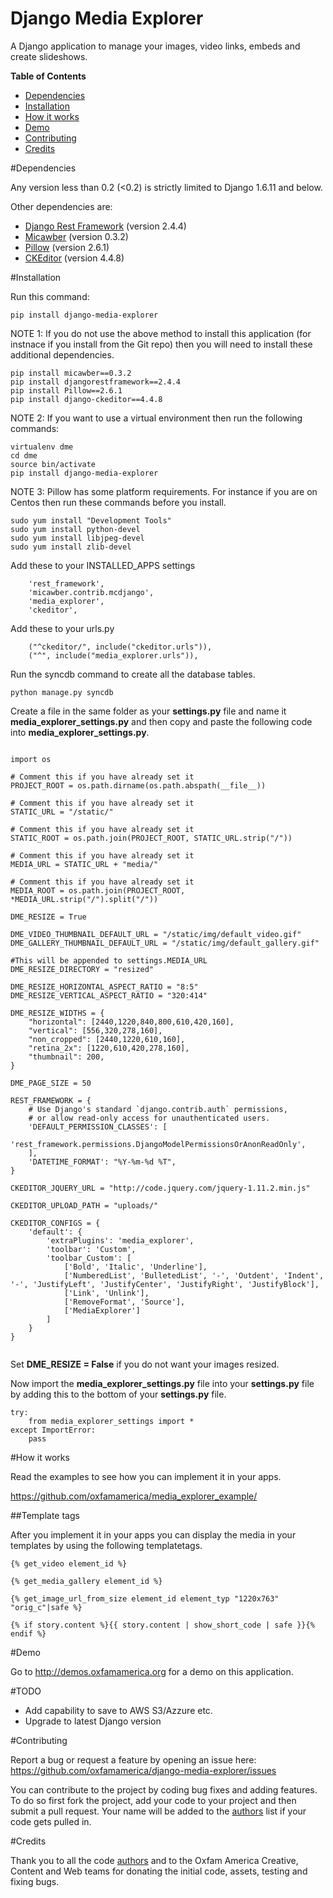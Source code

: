 # Django Media Explorer

A Django application to manage your images, video links, embeds and create slideshows.

**Table of Contents**

- [Dependencies](#dependencies)
- [Installation](#installation)
- [How it works](#how-it-works)
- [Demo](#demo)
- [Contributing](#contributing)
- [Credits](#credits)
    
#Dependencies

Any version less than 0.2 (<0.2) is strictly limited to Django 1.6.11 and below.

Other dependencies are:
- [Django Rest Framework](http://www.django-rest-framework.org/) (version 2.4.4)
- [Micawber](https://github.com/coleifer/micawber) (version 0.3.2)
- [Pillow](https://github.com/python-pillow/Pillow) (version 2.6.1)
- [CKEditor](https://github.com/ckeditor) (version 4.4.8)

#Installation

Run this command:

```
pip install django-media-explorer
```

NOTE 1: If you do not use the above method to install this application (for instnace if you install from the Git repo) then you will need to install these additional dependencies.

```
pip install micawber==0.3.2
pip install djangorestframework==2.4.4
pip install Pillow==2.6.1
pip install django-ckeditor==4.4.8
```

NOTE 2: If you want to use a virtual environment then run the following commands:

```
virtualenv dme
cd dme
source bin/activate
pip install django-media-explorer
```

NOTE 3: Pillow has some platform requirements. For instance if you are on Centos then run these commands before you install.

```
sudo yum install "Development Tools"
sudo yum install python-devel
sudo yum install libjpeg-devel
sudo yum install zlib-devel
```

Add these to your INSTALLED_APPS settings

```
    'rest_framework',
    'micawber.contrib.mcdjango',
    'media_explorer',
    'ckeditor',
```

Add these to your urls.py

```
    ("^ckeditor/", include("ckeditor.urls")),
    ("^", include("media_explorer.urls")),
```

Run the syncdb command to create all the database tables.

```
python manage.py syncdb
```

Create a file in the same folder as your **settings.py** file and name it **media_explorer_settings.py** and then copy and paste the following code into **media_explorer_settings.py**.

```

import os

# Comment this if you have already set it
PROJECT_ROOT = os.path.dirname(os.path.abspath(__file__))

# Comment this if you have already set it
STATIC_URL = "/static/"

# Comment this if you have already set it
STATIC_ROOT = os.path.join(PROJECT_ROOT, STATIC_URL.strip("/"))

# Comment this if you have already set it
MEDIA_URL = STATIC_URL + "media/"

# Comment this if you have already set it
MEDIA_ROOT = os.path.join(PROJECT_ROOT, *MEDIA_URL.strip("/").split("/"))

DME_RESIZE = True

DME_VIDEO_THUMBNAIL_DEFAULT_URL = "/static/img/default_video.gif"
DME_GALLERY_THUMBNAIL_DEFAULT_URL = "/static/img/default_gallery.gif"

#This will be appended to settings.MEDIA_URL
DME_RESIZE_DIRECTORY = "resized"

DME_RESIZE_HORIZONTAL_ASPECT_RATIO = "8:5"
DME_RESIZE_VERTICAL_ASPECT_RATIO = "320:414"

DME_RESIZE_WIDTHS = {
    "horizontal": [2440,1220,840,800,610,420,160],
    "vertical": [556,320,278,160],
    "non_cropped": [2440,1220,610,160],
    "retina_2x": [1220,610,420,278,160],
    "thumbnail": 200,
}

DME_PAGE_SIZE = 50

REST_FRAMEWORK = {
    # Use Django's standard `django.contrib.auth` permissions,
    # or allow read-only access for unauthenticated users.
    'DEFAULT_PERMISSION_CLASSES': [
        'rest_framework.permissions.DjangoModelPermissionsOrAnonReadOnly',
    ],
    'DATETIME_FORMAT': "%Y-%m-%d %T",
}

CKEDITOR_JQUERY_URL = "http://code.jquery.com/jquery-1.11.2.min.js"

CKEDITOR_UPLOAD_PATH = "uploads/"

CKEDITOR_CONFIGS = {
    'default': {
        'extraPlugins': 'media_explorer',
        'toolbar': 'Custom',
        'toolbar_Custom': [
            ['Bold', 'Italic', 'Underline'],
            ['NumberedList', 'BulletedList', '-', 'Outdent', 'Indent', '-', 'JustifyLeft', 'JustifyCenter', 'JustifyRight', 'JustifyBlock'],
            ['Link', 'Unlink'],
            ['RemoveFormat', 'Source'],
            ['MediaExplorer']
        ]
    }
}


```

Set **DME_RESIZE = False** if you do not want your images resized. 

Now import the **media_explorer_settings.py** file into your **settings.py** file by adding this to the bottom of your **settings.py** file.

```
try:
    from media_explorer_settings import *
except ImportError:
    pass
```

#How it works

Read the examples to see how you can implement it in your apps. 

https://github.com/oxfamamerica/media_explorer_example/

##Template tags

After you implement it in your apps you can display the media in your templates by using the following templatetags.

```
{% get_video element_id %}
```

```
{% get_media_gallery element_id %}
```

```
{% get_image_url_from_size element_id element_typ "1220x763" "orig_c"|safe %}
```

```
{% if story.content %}{{ story.content | show_short_code | safe }}{% endif %}
```

#Demo

Go to http://demos.oxfamamerica.org for a demo on this application.

#TODO
- Add capability to save to AWS S3/Azzure etc.
- Upgrade to latest Django version

#Contributing

Report a bug or request a feature by opening an issue here:
https://github.com/oxfamamerica/django-media-explorer/issues


You can contribute to the project by coding bug fixes and adding features. To do so first fork the project, add your code to your project and then submit a pull request. Your name will be added to the [authors](https://github.com/oxfamamerica/django-media-explorer/blob/master/AUTHORS) list if your code gets pulled in.

#Credits

Thank you to all the code [authors](https://github.com/oxfamamerica/django-media-explorer/blob/master/AUTHORS) and to the Oxfam America Creative, Content and Web teams for donating the initial code, assets, testing and fixing bugs.
